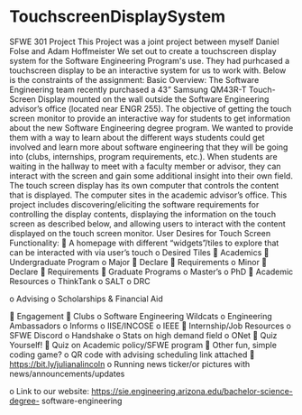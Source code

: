 # TouchscreenDisplaySystem
SFWE 301 Project
This Project was a joint project between myself Daniel Folse and Adam Hoffmeister
We set out to create a touchscreen display system for the Software Engineering Program's use.
They had purhcased a touchscreen display to be an interactive system for us to work with.
Below is the constraints of the assignment:
Basic Overview:
The Software Engineering team recently purchased a 43” Samsung QM43R-T Touch-Screen Display
mounted on the wall outside the Software Engineering advisor’s office (located near ENGR 255). The
objective of getting the touch screen monitor to provide an interactive way for students to get
information about the new Software Engineering degree program. We wanted to provide them with a
way to learn about the different ways students could get involved and learn more about software
engineering that they will be going into (clubs, internships, program requirements, etc.). When students
are waiting in the hallway to meet with a faculty member or advisor, they can interact with the screen
and gain some additional insight into their own field.
The touch screen display has its own computer that controls the content that is displayed. The
computer sites in the academic advisor’s office.
This project includes discovering/eliciting the software requirements for controlling the display contents,
displaying the information on the touch screen as described below, and allowing users to interact with
the content displayed on the touch screen monitor.
User Desires for Touch Screen Functionality:
 A homepage with different “widgets”/tiles to explore that can be interacted with via user’s
touch
o Desired Tiles
 Academics
 Undergraduate Program
o Major
 Declare
 Requirements
o Minor
 Declare
 Requirements
 Graduate Programs
o Master’s
o PhD
 Academic Resources
o ThinkTank
o SALT
o DRC

o Advising
o Scholarships & Financial Aid

 Engagement
 Clubs
o Software Engineering Wildcats
o Engineering Ambassadors
o Informs
o IISE/INCOSE
o IEEE
 Internship/Job Resources
o SFWE Discord
o Handshake
o Stats on high demand field
o ONet
 Quiz Yourself!
 Quiz on Academic policy/SFWE program
 Other fun, simple coding game?
o QR code with advising scheduling link attached
 https://bit.ly/julianalincoln
o Running news ticker/or pictures with news/announcements/updates

o Link to our website: https://sie.engineering.arizona.edu/bachelor-science-degree-
software-engineering

